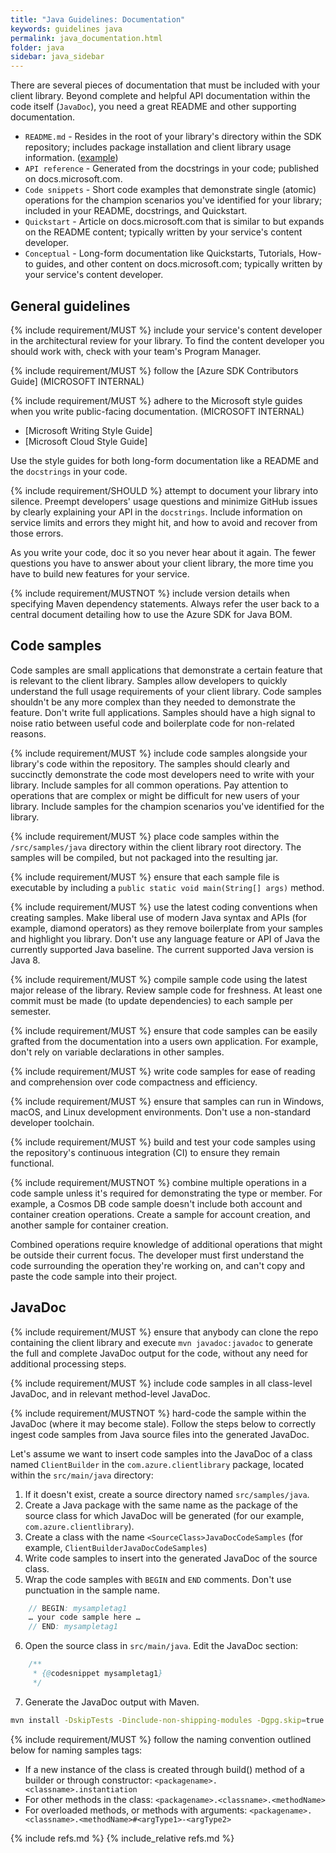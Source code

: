 ```yaml
---
title: "Java Guidelines: Documentation"
keywords: guidelines java
permalink: java_documentation.html
folder: java
sidebar: java_sidebar
---
```


There are several pieces of documentation that must be included with your client library. Beyond complete and helpful API documentation within the code itself (`JavaDoc`), you need a great README and other supporting documentation.

* `README.md` - Resides in the root of your library's directory within the SDK repository; includes package installation and client library usage information. ([example](https://github.com/Azure/azure-sdk/blob/master/docs/README-EXAMPLE.md))
* `API reference` - Generated from the docstrings in your code; published on docs.microsoft.com. 
* `Code snippets` - Short code examples that demonstrate single (atomic) operations for the champion scenarios you've identified for your library; included in your README, docstrings, and Quickstart. 
* `Quickstart` - Article on docs.microsoft.com that is similar to but expands on the README content; typically written by your service's content developer. 
* `Conceptual` - Long-form documentation like Quickstarts, Tutorials, How-to guides, and other content on docs.microsoft.com; typically written by your service's content developer. 

## General guidelines

{% include requirement/MUST %} include your service's content developer in the architectural review for your library. To find the content developer you should work with, check with your team's Program Manager.

{% include requirement/MUST %} follow the [Azure SDK Contributors Guide] (MICROSOFT INTERNAL)

{% include requirement/MUST %} adhere to the Microsoft style guides when you write public-facing documentation. (MICROSOFT INTERNAL)

* [Microsoft Writing Style Guide]
* [Microsoft Cloud Style Guide]

Use the style guides for both long-form documentation like a README and the `docstrings` in your code.

{% include requirement/SHOULD %} attempt to document your library into silence. Preempt developers' usage questions and minimize GitHub issues by clearly explaining your API in the `docstrings`. Include information on service limits and errors they might hit, and how to avoid and recover from those errors.

As you write your code, doc it so you never hear about it again. The fewer questions you have to answer about your client library, the more time you have to build new features for your service.

{% include requirement/MUSTNOT %} include version details when specifying Maven dependency statements. Always refer the user back to a central document detailing how to use the Azure SDK for Java BOM.

## Code samples

Code samples are small applications that demonstrate a certain feature that is relevant to the client library.  Samples allow developers to quickly understand the full usage requirements of your client library. Code samples shouldn't be any more complex than they needed to demonstrate the feature. Don't write full applications. Samples should have a high signal to noise ratio between useful code and boilerplate code for non-related reasons.

{% include requirement/MUST %} include code samples alongside your library's code within the repository. The samples should clearly and succinctly demonstrate the code most developers need to write with your library. Include samples for all common operations.  Pay attention to operations that are complex or might be difficult for new users of your library. Include samples for the champion scenarios you've identified for the library.

{% include requirement/MUST %} place code samples within the `/src/samples/java` directory within the client library root directory. The samples will be compiled, but not packaged into the resulting jar.

{% include requirement/MUST %} ensure that each sample file is executable by including a `public static void main(String[] args)` method.

{% include requirement/MUST %} use the latest coding conventions when creating samples. Make liberal use of modern Java syntax and APIs (for example, diamond operators) as they remove boilerplate from your samples and highlight you library. Don't use any language feature or API of Java the currently supported Java baseline.  The current supported Java version is Java 8.

{% include requirement/MUST %} compile sample code using the latest major release of the library. Review sample code for freshness.  At least one commit must be made (to update dependencies) to each sample per semester.

{% include requirement/MUST %} ensure that code samples can be easily grafted from the documentation into a users own application.  For example, don't rely on variable declarations in other samples.

{% include requirement/MUST %} write code samples for ease of reading and comprehension over code compactness and efficiency.

{% include requirement/MUST %} ensure that samples can run in Windows, macOS, and Linux development environments.  Don't use a non-standard developer toolchain.

{% include requirement/MUST %} build and test your code samples using the repository's continuous integration (CI) to ensure they remain functional.

{% include requirement/MUSTNOT %} combine multiple operations in a code sample unless it's required for demonstrating the type or member. For example, a Cosmos DB code sample doesn't include both account and container creation operations.  Create a sample for account creation, and another sample for container creation.

Combined operations require knowledge of additional operations that might be outside their current focus. The developer must first understand the code surrounding the operation they're working on, and can't copy and paste the code sample into their project.

## JavaDoc

{% include requirement/MUST %} ensure that anybody can clone the repo containing the client library and execute `mvn javadoc:javadoc` to generate the full and complete JavaDoc output for the code, without any need for additional processing steps.

{% include requirement/MUST %} include code samples in all class-level JavaDoc, and in relevant method-level JavaDoc.

{% include requirement/MUSTNOT %} hard-code the sample within the JavaDoc (where it may become stale).  Follow the steps below to correctly ingest code samples from Java source files into the generated JavaDoc. 

Let's assume we want to insert code samples into the JavaDoc of a class named `ClientBuilder` in the `com.azure.clientlibrary` package, located within the `src/main/java` directory:

1. If it doesn't exist, create a source directory named `src/samples/java`.
2. Create a Java package with the same name as the package of the source class for which JavaDoc will be generated (for our example, `com.azure.clientlibrary`).
3. Create a class with the name `<SourceClass>JavaDocCodeSamples` (for example, `ClientBuilderJavaDocCodeSamples`)
4. Write code samples to insert into the generated JavaDoc of the source class.
5. Wrap the code samples with `BEGIN` and `END` comments. Don't use punctuation in the sample name.

```java
    // BEGIN: mysampletag1
    … your code sample here …
    // END: mysampletag1
```

6. Open the source class in `src/main/java`.  Edit the JavaDoc section:

```java
    /**
     * {@codesnippet mysampletag1}
     */
```

7. Generate the JavaDoc output with Maven.

```bash
mvn install -DskipTests -Dinclude-non-shipping-modules -Dgpg.skip=true -f pom.client.xml
```

{% include requirement/MUST %} follow the naming convention outlined below for naming samples tags:

 * If a new instance of the class is created through build() method of a builder or through constructor: `<packagename>.<classname>.instantiation`
 * For other methods in the class: `<packagename>.<classname>.<methodName>`
 * For overloaded methods, or methods with arguments: `<packagename>.<classname>.<methodName>#<argType1>-<argType2>`

{% include refs.md %}
{% include_relative refs.md %}


